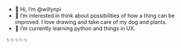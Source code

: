 - 👋 Hi, I’m @willynpi  
- 👀 I’m interested in think about possibilities of how a thing can be improved. I love drawing and take care of my dog and plants.  
- 🌱 I’m currently learning python and things in UX. 

✨✨✨✨✨
